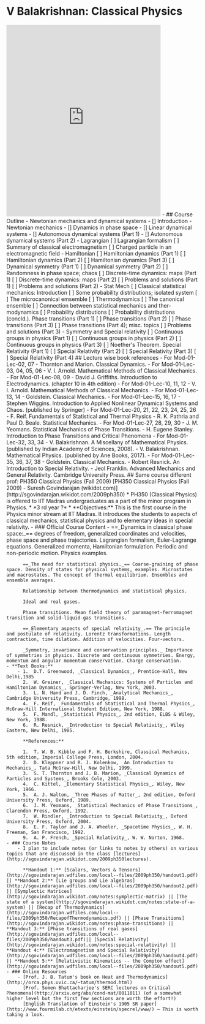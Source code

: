 # V Balakrishnan: Classical Physics

<iframe src="https://www.youtube.com/embed/videoseries?list=PL5E4E56893588CBA8" style=" top:0; left:0; width:80%; border:none;  height:500px;" allow="autoplay; encrypted-media" allowfullscreen></iframe>
- ## Course Outline
	- Newtonian mechanics and dynamical systems
		- [] Introduction
			- Newtonian mechanics
			- [] Dynamics in phase space
			- [] Linear dynamical systems
			- [] Autonomous dynamical systems (Part 1)
			- [] Autonomous dynamical systems (Part 2)
	- Lagrangian
	  		[ ] Lagrangian formalism
	  		[ ] Summary of classical electromagnetism
	  		[ ] Charged particle in an electromagnetic field
	- Hamiltonian
	  		[ ] Hamiltonian dynamics (Part 1)
	  		[ ] Hamiltonian dynamics (Part 2)
	  		[ ] Hamiltonian dynamics (Part 3)
	  		[ ] Dynamical symmetry (Part 1)
	  		[ ] Dynamical symmetry (Part 2)
	  		[ ] Randomness in phase space; chaos
	  		[ ] Discrete-time dynamics: maps (Part 1)
	  		[ ] Discrete-time dynamics: maps (Part 2)
	  		[ ] Problems and solutions (Part 1)
	  		[ ] Problems and solutions (Part 2)
	- Stat Mech
	  	[ ] Classical statistical mechanics: Introduction
	  	[ ] Some probability distributions; isolated system
	  	[ ] The microcanonical emsemble
	  	[ ] Thermodynamics
	  	[ ] The canonical ensemble
	  	[ ] Connection between statistical mechanics and ther-modynamics
	  	[ ] Probability distributions
	  	[ ] Probability distributions (concld.). Phase transitions (Part 1)
	  	[ ] Phase transitions (Part 2)
	  	[ ] Phase transitions (Part 3)
	  	[ ] Phase transitions (Part 4); misc. topics
	  	[ ] Problems and solutions (Part 3)
	- Symmetry and Special relativity
	  	[ ] Continuous groups in physics (Part 1)
	  	[ ] Continuous groups in physics (Part 2)
	  	[ ] Continuous groups in physics (Part 3)
	  	[ ] Noether's Theorem. Special Relativity (Part 1)
	  	[ ] Special Relativity (Part 2)
	  	[ ] Special Relativity (Part 3)
	  	[ ] Special Relativity (Part 4)
## Lecture wise book references
	- For Mod-01-Lec-02, 07
		- Thornton and Marion. Classical Dynamics.
	- For Mod-01-Lec-03, 04, 05, 06
		- V. I. Arnold. Mathematical Methods of Classical Mechanics.
	- For Mod-01-Lec-08, 09
		- David J. Griffiths. Introduction to Electrodynamics. (chapter 10 in 4th edition)
	- For Mod-01-Lec-10, 11, 12
		- V. I. Arnold. Mathematical Methods of Classical Mechanics.
	- For Mod-01-Lec-13, 14
		- Goldstein. Classical Mechanics.
	- For Mod-01-Lec-15, 16, 17
		- Stephen Wiggins. Introduction to Applied Nonlinear Dynamical Systems and Chaos. (published by Springer)
	- For Mod-01-Lec-20, 21, 22, 23, 24, 25, 26
		- F. Reif. Fundamentals of Statistical and Thermal Physics
		- R. K. Pathria and Paul D. Beale. Statistical Mechanics.
	- For Mod-01-Lec-27, 28, 29, 30
		- J. M. Yeomans. Statistical Mechanics of Phase Transitions.
		- H. Eugene Stanley. Introduction to Phase Transitions and Critical Phenomena
	- For Mod-01-Lec-32, 33, 34
		- V. Balakrishnan. A Miscellany of Mathematical Physics. (published by Indian Academy of Sciences, 2008).
		- V. Balakrishnan. Mathematical Physics. (published by Ane Books, 2017).
	- For Mod-01-Lec-35, 36, 37, 38
		- Goldstein. Classical Mechanics.
		- Robert Resnick. An Introduction to Special Relativity.
		- Jeol Franklin. Advanced Mechanics and General Relativity. Cambridge University Press.
## Same course different prof: PH350 Classical Physics (Fall 2009)
[PH350 Classical Physics (Fall 2009) - Suresh Govindarajan (wikidot.com)](http://sgovindarajan.wikidot.com/2009ph350)
* PH350 (Classical Physics) is offered to IIT Madras undergraduates as a part of the minor program in Physics.
* *3 rd year ?*
* **Objectives:** This is the first course in the Physics minor stream at IIT Madras. It introduces the students to aspects of classical mechanics, statistical physics and to elementary ideas in special relativity.
	- ### Official Course Content
		- ==_Dynamics in classical phase space:_== degrees of freedom, generalized coordinates and velocities, phase space and phase trajectories. Lagrangian formalism, Euler-Lagrange equations. Generalized momenta, Hamiltonian formulation. Periodic and non-periodic motion. Physics examples.
		  
		  ==_The need for statistical physics._== Coarse-graining of phase space. Density of states for physical systems, examples. Microstates and macrostates. The concept of thermal equilibrium. Ensembles and ensemble averages.
		  
		  Relationship between thermodynamics and statistical physics.
		  
		  Ideal and real gases.
		  
		  Phase transitions. Mean field theory of paramagnet-ferromagnet transition and solid-liquid-gas transitions.
		  
		  ==_Elementary aspects of special relativity_.== The principle and postulate of relativity. Lorentz transformations. Length contraction, time dilation. Addition of velocities. Four-vectors.
		  
		  _Symmetry, invariance and conservation principles._ Importance of symmetries in physics. Discrete and continuous symmetries. Energy,  momentum and angular momentum conservation. Charge conservation.
	- **Text Books:**
		- 1.  D.T. Greenwood, _Classical Dynamics_, Prentice-Hall, New Delhi,1985
		  2.  W. Greiner, _Classical Mechanics: Systems of Particles and Hamiltonian Dynamics_, Springer-Verlag, New York, 2003.
		  3.  L. N. Hand and J. D. Finch, _Analytical Mechanics_, Cambridge University Press, Cambridge, 1998.
		  4.  F. Reif, _Fundamentals of Statistical and Thermal Physics_, McGraw-Hill International Student Edition, New York, 1988.
		  5.  F. Mandl, _Statistical Physics_, 2nd edition, ELBS & Wiley, New York, 1988.
		  6.  R. Resnick, _Introduction to Special Relativity_, Wiley Eastern, New Delhi, 1985.
		  
		  **References:**
		  
		  1.  T. W. B. Kibble and F. H. Berkshire, Classical Mechanics, 5th edition, Imperial College Press, London, 2004.
		  2.  D. Kleppner and R. J. Kolenkow, _An Introduction to Mechanics_, Tata McGraw-Hill, New Delhi, 1999.
		  3.  S. T. Thornton and J. B. Marion, _Classical Dynamics of Particles and Systems_, Brooks Cole, 2003.
		  4.  C. Kittel, _Elementary Statistical Physics_, Wiley, New York, 1966.
		  5.  A. J. Walton, _Three Phases of Matter_, 2nd edition, Oxford University Press, Oxford, 1989.
		  6.  J. M. Yeomans, _Statistical Mechanics of Phase Transitions_, Clarendon Press, Oxford, 1992.
		  7.  W. Rindler, _Introduction to Special Relativity_, Oxford University Press, Oxford, 2004.
		  8.  E. F. Taylor and J. A. Wheeler, _Spacetime Physics_, W. H. Freeman, San Francisco, 1992.
		  9.  A. P. French, _Special Relativity_, W. W. Norton, 1968.
	- ### Course Notes
		- I plan to include notes (or links to notes by others) on various topics that are discussed in the class [lectures](http://sgovindarajan.wikidot.com/2009ph350lectures).
		  
		  **Handout 1:** [Scalars, Vectors & Tensors](http://sgovindarajan.wdfiles.com/local--files/2009ph350/handout1.pdf) || **Handout 2:** [Lie groups and Lie algebras](http://sgovindarajan.wdfiles.com/local--files/2009ph350/handout2.pdf) || [Symplectic Matrices](http://sgovindarajan.wikidot.com/notes:symplectic-matrix) || [The state of a system](http://sgovindarajan.wikidot.com/notes:state-of-a-system) || [Recap of Thermodynamics](http://sgovindarajan.wdfiles.com/local--files/2009ph350/RecapofThermodynamics.pdf) || [Phase Transitions](http://sgovindarajan.wikidot.com/notes:phase-transitions) || **Handout 3:** [Phase transitions of real gases](http://sgovindarajan.wdfiles.com/local--files/2009ph350/handout3.pdf)|| [Special Relativity](http://sgovindarajan.wikidot.com/notes:special-relativity) || **Handout 4:** [Electromagnetism and Special Relativity](http://sgovindarajan.wdfiles.com/local--files/2009ph350/handout4.pdf) || **Handout 5:** [Relativistic Kinematics -- the Compton effect](http://sgovindarajan.wdfiles.com/local--files/2009ph350/handout5.pdf)
	- ### Online Resources
		- [Prof. J. B. Tatum's book on Heat and Thermodynamics](http://orca.phys.uvic.ca/~tatum/thermod.html)
		  [Prof. Somen Bhattacharjee's SERC lectures on Critical Phenomena](http://arxiv.org/abs/cond-mat/0011011) (of a somewhat higher level but the first few sections are worth the effort!)
		  [English Translation of Einstein's 1905 SR paper](http://www.fourmilab.ch/etexts/einstein/specrel/www/) — This is worth taking a look.